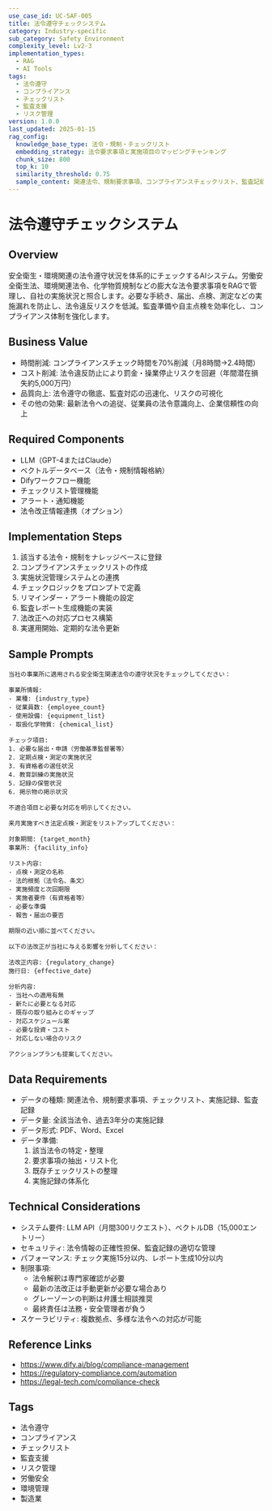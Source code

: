 ```yaml
---
use_case_id: UC-SAF-005
title: 法令遵守チェックシステム
category: Industry-specific
sub_category: Safety Environment
complexity_level: Lv2-3
implementation_types:
  - RAG
  - AI Tools
tags:
  - 法令遵守
  - コンプライアンス
  - チェックリスト
  - 監査支援
  - リスク管理
version: 1.0.0
last_updated: 2025-01-15
rag_config:
  knowledge_base_type: 法令・規制・チェックリスト
  embedding_strategy: 法令要求事項と実施項目のマッピングチャンキング
  chunk_size: 800
  top_k: 10
  similarity_threshold: 0.75
  sample_content: 関連法令、規制要求事項、コンプライアンスチェックリスト、監査記録
---
```


# 法令遵守チェックシステム

## Overview

安全衛生・環境関連の法令遵守状況を体系的にチェックするAIシステム。労働安全衛生法、環境関連法令、化学物質規制などの膨大な法令要求事項をRAGで管理し、自社の実施状況と照合します。必要な手続き、届出、点検、測定などの実施漏れを防止し、法令違反リスクを低減。監査準備や自主点検を効率化し、コンプライアンス体制を強化します。

## Business Value

- 時間削減: コンプライアンスチェック時間を70%削減（月8時間→2.4時間）
- コスト削減: 法令違反防止により罰金・操業停止リスクを回避（年間潜在損失約5,000万円）
- 品質向上: 法令遵守の徹底、監査対応の迅速化、リスクの可視化
- その他の効果: 最新法令への追従、従業員の法令意識向上、企業信頼性の向上

## Required Components

- LLM（GPT-4またはClaude）
- ベクトルデータベース（法令・規制情報格納）
- Difyワークフロー機能
- チェックリスト管理機能
- アラート・通知機能
- 法令改正情報連携（オプション）

## Implementation Steps

1. 該当する法令・規制をナレッジベースに登録
2. コンプライアンスチェックリストの作成
3. 実施状況管理システムとの連携
4. チェックロジックをプロンプトで定義
5. リマインダー・アラート機能の設定
6. 監査レポート生成機能の実装
7. 法改正への対応プロセス構築
8. 実運用開始、定期的な法令更新

## Sample Prompts

```
当社の事業所に適用される安全衛生関連法令の遵守状況をチェックしてください：

事業所情報:
- 業種: {industry_type}
- 従業員数: {employee_count}
- 使用設備: {equipment_list}
- 取扱化学物質: {chemical_list}

チェック項目:
1. 必要な届出・申請（労働基準監督署等）
2. 定期点検・測定の実施状況
3. 有資格者の選任状況
4. 教育訓練の実施状況
5. 記録の保管状況
6. 掲示物の掲示状況

不適合項目と必要な対応を明示してください。
```

```
来月実施すべき法定点検・測定をリストアップしてください：

対象期間: {target_month}
事業所: {facility_info}

リスト内容:
- 点検・測定の名称
- 法的根拠（法令名、条文）
- 実施頻度と次回期限
- 実施者要件（有資格者等）
- 必要な準備
- 報告・届出の要否

期限の近い順に並べてください。
```

```
以下の法改正が当社に与える影響を分析してください：

法改正内容: {regulatory_change}
施行日: {effective_date}

分析内容:
- 当社への適用有無
- 新たに必要となる対応
- 既存の取り組みとのギャップ
- 対応スケジュール案
- 必要な投資・コスト
- 対応しない場合のリスク

アクションプランも提案してください。
```

## Data Requirements

- データの種類: 関連法令、規制要求事項、チェックリスト、実施記録、監査記録
- データ量: 全該当法令、過去3年分の実施記録
- データ形式: PDF、Word、Excel
- データ準備:
  1. 該当法令の特定・整理
  2. 要求事項の抽出・リスト化
  3. 既存チェックリストの整理
  4. 実施記録の体系化

## Technical Considerations

- システム要件: LLM API（月間300リクエスト）、ベクトルDB（15,000エントリー）
- セキュリティ: 法令情報の正確性担保、監査記録の適切な管理
- パフォーマンス: チェック実施15分以内、レポート生成10分以内
- 制限事項:
  - 法令解釈は専門家確認が必要
  - 最新の法改正は手動更新が必要な場合あり
  - グレーゾーンの判断は弁護士相談推奨
  - 最終責任は法務・安全管理者が負う
- スケーラビリティ: 複数拠点、多様な法令への対応が可能

## Reference Links

- https://www.dify.ai/blog/compliance-management
- https://regulatory-compliance.com/automation
- https://legal-tech.com/compliance-check

## Tags

- 法令遵守
- コンプライアンス
- チェックリスト
- 監査支援
- リスク管理
- 労働安全
- 環境管理
- 製造業
